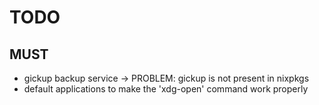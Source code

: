 # TODO

## MUST
* gickup backup service -> PROBLEM: gickup is not present in nixpkgs
* default applications to make the 'xdg-open' command work properly

